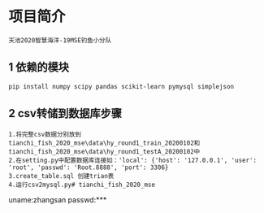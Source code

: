 # 项目简介
    天池2020智慧海洋-19MSE钓鱼小分队
## 1 依赖的模块
    pip install numpy scipy pandas scikit-learn pymysql simplejson 
## 2 csv转储到数据库步骤
    1.将完整csv数据分别放到tianchi_fish_2020_mse\data\hy_round1_train_20200102和tianchi_fish_2020_mse\data\hy_round1_testA_20200102中
    2.在setting.py中配置数据库连接如：'local': {'host': '127.0.0.1', 'user': 'root', 'passwd': 'Root.8888', 'port': 3306}
    3.create_table.sql 创建trian表
    4.运行csv2mysql.py# tianchi_fish_2020_mse
uname:zhangsan passwd:***
